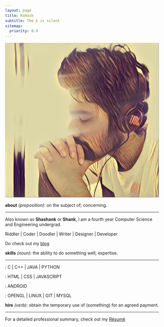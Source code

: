 ```yaml
---
layout: page
title: KnHash
subtitle: The k is silent
sitemap:
  priority: 0.9
---
```


<!-- About Section -->
<div id="about-section">
  <p><img src="assets/img/face.jpg" class="img-responsive about-img center-block"></p>
  <p><strong>about</strong><i> (preposition):</i> on the subject of; concerning.</p>
  <hr>
  <p>Also known as <strong>Shashank</strong> or <strong>Shank</strong>, I am a fourth year Computer Science and Engineering undergrad.</p>
  <p>Riddler | Coder | Doodler | Writer | Designer | Developer</p>
  <p>Do check out my <a href="/blog">blog</a></p>  
</div>
<!-- Skills Section -->
<div id="skills-section">
  <p><strong>skills</strong><i> (noun):</i> the ability to do something well; expertise.</p>
  <hr>  
  <p><i class="fa fa-code fa-1x"></i> : C | C++ | JAVA | PYTHON</p>
  <p><i class="fa fa-desktop fa-1x"></i> : HTML | CSS | JAVASCRIPT</p>
  <p><i class="fa fa-mobile fa-1x"></i> : ANDROID</p>
  <p><i class="fa fa-gears fa-1x"></i> : OPENGL | LINUX | GIT | MYSQL</p>  
</div>
<!-- Hire Section -->
<div id="hire-section">
      <p><strong>hire</strong><i> (verb):</i> obtain the temporary use of (something) for an agreed payment.</p>
      <hr>
      <p>For a detailed professional summary, check out my <a href="https://docs.google.com/document/d/1GIbu6QS6kBNaST9hFmv_PaCOzQMIqyglCCx5RqyFwMI/edit?usp=sharing"><i class="fa fa-file-text"></i> Résumé</a> </p>
</div>